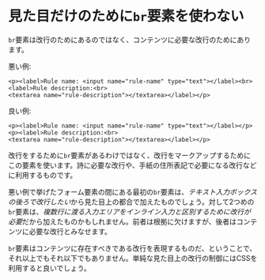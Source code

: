 # 見た目だけのために`br`要素を使わない

`br`要素は改行のためにあるのではなく、コンテンツに必要な改行のためにあります。

悪い例:

    <p><label>Rule name: <input name="rule-name" type="text"></label><br>
    <label>Rule description:<br>
    <textarea name="rule-description"></textarea></label></p>

良い例:

    <p><label>Rule name: <input name="rule-name" type="text"></label></p>
    <p><label>Rule description:<br>
    <textarea name="rule-description"></textarea></label></p>

改行をするために`br`要素があるわけではなく、改行をマークアップするためにこの要素を使います。詩に必要な改行や、手紙の住所表記で必要になる改行などに利用するものです。

悪い例で挙げたフォーム要素の間にある最初の`br`要素は、*テキスト入力ボックスの後ろで改行したい*から見た目上の都合で加えたものでしょう。対して2つめの`br`要素は、*複数行に渡る入力エリアをインライン入力と区別するために改行が必要*だから加えたものかもしれません。前者は根拠に欠けますが、後者はコンテンツに必要な改行とみなせます。

`br`要素はコンテンツに存在すべきである改行を表現するものだ、ということで、それ以上でもそれ以下でもありません。単純な見た目上の改行の制御にはCSSを利用すると良いでしょう。

